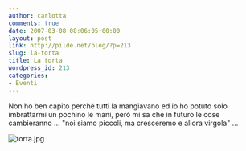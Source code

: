 ```yaml
---
author: carlotta
comments: true
date: 2007-03-08 08:06:05+00:00
layout: post
link: http://pilde.net/blog/?p=213
slug: la-torta
title: La torta
wordpress_id: 213
categories:
- Eventi
---
```


Non ho ben capito perchè tutti la mangiavano ed io ho potuto solo imbrattarmi un pochino le mani, però mi sa che in futuro le cose cambieranno ... "noi siamo piccoli, ma cresceremo e allora virgola" ...

![torta.jpg](http://pilde.net/blog/wp-content/uploads/2007/03/torta.jpg)



